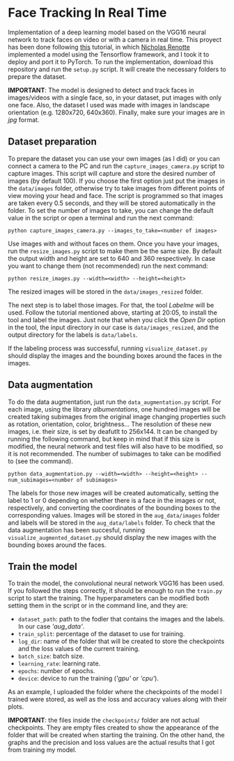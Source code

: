 # Face Tracking In Real Time
Implementation of a deep learning model based on the VGG16 neural network to track faces on video or with a camera in real time. This proyect has been done following [this](https://www.youtube.com/watch?v=N_W4EYtsa10&t=6473s) tutorial, in which [Nicholas Renotte](https://www.youtube.com/@NicholasRenotte) implemented a model using the Tensorflow framework, and I took it to deploy and port it to PyTorch. To run the implementation, download this repository and run the ```setup.py``` script. It will create the necessary folders to prepare the dataset.

**IMPORTANT**: The model is designed to detect and track faces in images/videos with a single face, so, in your dataset, put images with only one face. Also, the dataset I used was made with images in landscape orientation (e.g. 1280x720, 640x360). Finally, make sure your images are in _jpg_ format.


## Dataset preparation
To prepare the dataset you can use your own images (as I did) or you can connect a camera to the PC and run the ```capture_images_camera.py``` script to capture images. This script will capture and store the desired number of images (by default 100). If you choose the first option just put the images in the ```data/images``` folder, otherwise try to take images from different points of view moving your head and face. The script is programmed so that images are taken every 0.5 seconds, and they will be stored automatically in the folder. To set the number of images to take, you can change the default value in the script or open a terminal and run the next command:
```
python capture_images_camera.py --images_to_take=<number of images>
```
Use images with and without faces on them. Once you have your images, run the ```resize_images.py``` script to make them be the same size. By default the output width and height are set to 640 and 360 respectively. In case you want to change them (not recommended) run the next command:
```
python resize_images.py --width=<width> --height=<height>
```
The resized images will be stored in the ```data/images_resized``` folder.

The next step is to label those images. For that, the tool _Labelme_ will be used. Follow the tutorial mentioned above, starting at 20:05, to install the tool and label the images. Just note that when you click the _Open Dir_ option in the tool, the input directory in our case is ```data/images_resized```, and the output directory for the labels is ```data/labels```.

If the labeling process was successful, running ```visualize_dataset.py``` should display the images and the bounding boxes around the faces in the images.

## Data augmentation
To do the data augmentation, just run the ```data_augmentation.py``` script. For each image, using the library _albumentations_, one hundred images will be created taking subimages from the original image changing properties such as rotation, orientation, color, brightness... The resolution of these new images, i.e. their size, is set by deafutlt to 256x144. It can be changed by running the following command, but keep in mind that if this size is modified, the neural network and test files will also have to be modified, so it is not recommended. The number of subimages to take can be modified to (see the command).
```
python data_augmentation.py --width=<width> --height=<height> --num_subimages=<number of subimages>
```
The labels for those new images will be created automatically, setting the label to 1 or 0 depending on whether there is a face in the images or not, respectively, and converting the coordinates of the bounding boxes to the corresponding values. Images will be stored in the ```aug_data/images``` folder and labels will be stored in the ```aug_data/labels``` folder. To check that the data augmentation has been succesful, running ```visualize_augmented_dataset.py``` should display the new images with the bounding boxes around the faces.

## Train the model
To train the model, the convolutional neural network VGG16 has been used. If you followed the steps correctly, it should be enough to run the ```train.py``` script to start the training. The hyperparameters can be modified both setting them in the script or in the command line, and they are:
- ```dataset_path```: path to the fodler that contains the images and the labels. In our case _'aug_data'_.
- ```train_split```: percentage of the dataset to use for training.
- ```log_dir```: name of the folder that will be created to store the checkpoints and the loss values of the current training.
- ```batch_size```: batch size.
- ```learning_rate```: learning rate.
- ```epochs```: number of epochs.
- ```device```: device to run the training (_'gpu'_ or _'cpu'_).

As an example, I uploaded the folder where the checkpoints of the model I trained were stored, as well as the loss and accuracy values along with their plots.

**IMPORTANT**: the files inside the ```checkpoints/``` folder are not actual checkpoints. They are empty files created to show the appearance of the folder that will be created when starting the training. On the other hand, the graphs and the precision and loss values are the actual results that I got from training my model.
